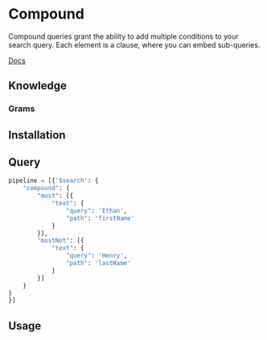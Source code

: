 # Compound

Compound queries grant the ability to add multiple conditions to your search query. Each element is a clause, where you can embed sub-queries.

[Docs](https://docs.atlas.mongodb.com/reference/atlas-search/compound/)

## Knowledge

### Grams

## Installation

## Query

```python
pipeline = [{'$search': {
    "compound": {
        "must": [{
            "text": {
                "query": 'Ethan',
                "path": 'firstName'
            }
        }],
        "mustNot": [{
            "text": {
                "query": 'Henry',
                "path": 'lastName'
            }
        }]
    }
}
}]
```

## Usage
